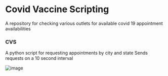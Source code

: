 # Covid Vaccine Scripting

A repository for checking various outlets for available covid 19 appointment availabilities

### CVS
A python script for requesting appointments by city and state
Sends requests on a 10 second interval

![image](https://user-images.githubusercontent.com/4146037/112877649-0696b900-9095-11eb-9d03-e64077adffea.png)
